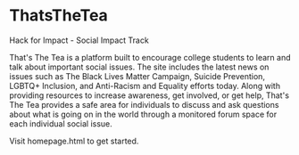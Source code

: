 # ThatsTheTea
Hack for Impact - Social Impact Track

That's The Tea is a platform built to encourage college students to learn and talk about important social issues. The site includes the latest news on issues such as The Black Lives Matter Campaign, Suicide Prevention, LGBTQ+ Inclusion, and Anti-Racism and Equality efforts today. Along with providing resources to increase awareness, get involved, or get help, That's The Tea provides a safe area for individuals to discuss and ask questions about what is going on in the world through a monitored forum space for each individual social issue.

Visit homepage.html to get started.
